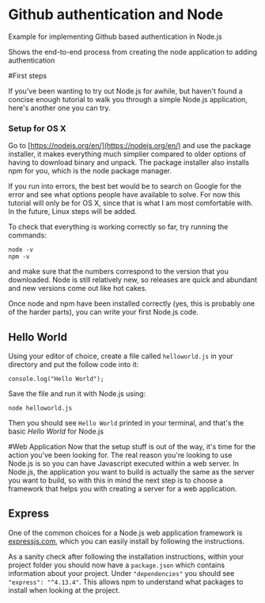 # Github authentication and Node
Example for implementing Github based authentication in Node.js

Shows the end-to-end process from creating the node application to adding authentication 

#First steps

If you've been wanting to try out Node.js for awhile, but haven't found a concise enough tutorial to walk you through a simple Node.js application, here's another one you can try. 

### Setup for OS X
Go to [https://nodejs.org/en/](https://nodejs.org/en/) and use the package installer, it makes everything much simplier compared to older options of having to download binary and unpack. The package installer also installs npm for you, which is the node package manager. 

If you run into errors, the best bet would be to search on Google for the error and see what options people have available to solve. For now this tutorial will only be for OS X, since that is what I am most comfortable with. In the future, Linux steps will be added. 

To check that everything is working correctly so far, try running the commands: 
```
node -v
npm -v
```
and make sure that the numbers correspond to the version that you downloaded. Node is still relatively new, so releases are quick and abundant and new versions come out like hot cakes.

Once node and npm have been installed correctly (yes, this is probably one of the harder parts), you can write your first Node.js code. 

## Hello World
Using your editor of choice, create a file called `helloworld.js` in your directory and put the follow code into it:

```
console.log("Hello World");
```

Save the file and run it with Node.js using:
```
node helloworld.js
```

Then you should see `Hello World` printed in your terminal, and that's the basic *Hello World* for Node.js

#Web Application
Now that the setup stuff is out of the way, it's time for the action you've been looking for. The real reason you're looking to use Node.js is so you can have Javascript executed within a web server. In Node.js, the application you want to build is actually the same as the server you want to build, so with this in mind the next step is to choose a framework that helps you with creating a server for a web application.

## Express
One of the common choices for a Node.js web application framework is [expressjs.com](Express), which you can easily install by following the instructions. 

As a sanity check after following the installation instructions, within your project folder you should now have a `package.json` which contains information about your project. Under `"dependencies"` you should see `"express": "^4.13.4"`.  This allows npm to understand what packages to install when looking at the project. 
